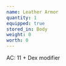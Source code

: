 ```yaml
---
name: Leather Armor
quantity: 1
equipped: true
stored_in: Body
weight: 0
worth: 0
---
```


AC: 11 + Dex modifier
